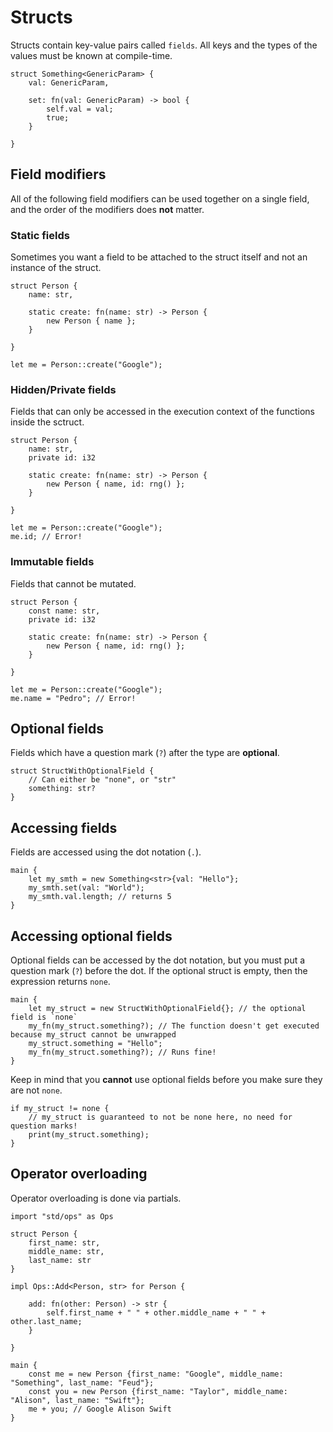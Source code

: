
# Structs

Structs contain key-value pairs called `fields`. All keys and the types of the values must be known at compile-time.

```
struct Something<GenericParam> {
    val: GenericParam,

    set: fn(val: GenericParam) -> bool {
        self.val = val;
        true;
    }

}
```

## Field modifiers

All of the following field modifiers can be used together on a single field, and the order of the modifiers does **not** matter.

### Static fields

Sometimes you want a field to be attached to the struct itself and not an instance of the struct.

```
struct Person {
    name: str,

    static create: fn(name: str) -> Person {
        new Person { name };
    }

}

let me = Person::create("Google");
```

### Hidden/Private fields

Fields that can only be accessed in the execution context of the functions inside the sctruct.

```
struct Person {
    name: str,
    private id: i32

    static create: fn(name: str) -> Person {
        new Person { name, id: rng() };
    }

}

let me = Person::create("Google");
me.id; // Error!
```

### Immutable fields

Fields that cannot be mutated.

```
struct Person {
    const name: str,
    private id: i32

    static create: fn(name: str) -> Person {
        new Person { name, id: rng() };
    }

}

let me = Person::create("Google");
me.name = "Pedro"; // Error!
```

## Optional fields

Fields which have a question mark (`?`) after the type are **optional**.

```
struct StructWithOptionalField {
    // Can either be "none", or "str"
    something: str?
}
```

## Accessing fields

Fields are accessed using the dot notation (`.`).

```
main {
    let my_smth = new Something<str>{val: "Hello"};
    my_smth.set(val: "World");
    my_smth.val.length; // returns 5
}
```


## Accessing optional fields

Optional fields can be accessed by the dot notation, but you must put a question mark (`?`) before the dot. If the optional struct is empty, then the expression returns `none`.

```
main {
    let my_struct = new StructWithOptionalField{}; // the optional field is `none`
    my_fn(my_struct.something?); // The function doesn't get executed because my_struct cannot be unwrapped
    my_struct.something = "Hello";
    my_fn(my_struct.something?); // Runs fine!
}
```

Keep in mind that you **cannot** use optional fields before you make sure they are not `none`. 

```
if my_struct != none {
    // my_struct is guaranteed to not be none here, no need for question marks!
    print(my_struct.something);
}
```

## Operator overloading

Operator overloading is done via partials. 

```
import "std/ops" as Ops

struct Person {
    first_name: str,
    middle_name: str,
    last_name: str
}

impl Ops::Add<Person, str> for Person {

    add: fn(other: Person) -> str {
        self.first_name + " " + other.middle_name + " " + other.last_name;
    }

}

main {
    const me = new Person {first_name: "Google", middle_name: "Something", last_name: "Feud"};
    const you = new Person {first_name: "Taylor", middle_name: "Alison", last_name: "Swift"};
    me + you; // Google Alison Swift
}
```